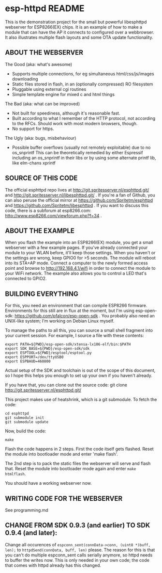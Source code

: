 # esp-httpd README #

This is the demonstration project for the small but powerful libesphttpd webserver 
for ESP8266(EX) chips. It is an example of how to make a module that can have 
the AP it connects to configured over a webbrowser. It also illustrates multiple 
flash layouts and some OTA update functionality.

## ABOUT THE WEBSERVER ##

The Good (aka: what's awesome)
 - Supports multiple connections, for eg simultaneous html/css/js/images downloading
 - Static files stored in flash, in an (optionally compressed) RO filesystem
 - Pluggable using external cgi routines
 - Simple template engine for mixed c and html things

The Bad (aka: what can be improved)
 - Not built for speediness, although it's reasonable fast.
 - Built according to what I remember of the HTTP protocol, not according to the
   RFCs. Should work with most modern browsers, though.
 - No support for https.

The Ugly (aka: bugs, misbehaviour)
- Possible buffer overflows (usually not remotely exploitable) due to no os_snprintf
  This can be theoretically remedied by either Espressif including an os_snprintf in 
  their libs or by using some alternate printf lib, like elm-chans xprintf

## SOURCE OF THIS CODE ##
The official esphttpd repo lives at http://git.spritesserver.nl/esphttpd.git/ and
http://git.spritesserver.nl/libesphttpd.git/ . If you're a fan of Github, you can also
peruse the official mirror at https://github.com/Spritetm/esphttpd and https://github.com/Spritetm/libesphttpd . If
you want to discuss this code, there is a subforum at esp8266.com: http://www.esp8266.com/viewforum.php?f=34 .


## ABOUT THE EXAMPLE ##

When you flash the example into an ESP8266(EX) module, you get a small webserver with a few example
pages. If you've already connected your module to your WLAN before, it'll keep those settings. When
you haven't or the settings are wrong, keep GPIO0 for >5 seconds. The module will reboot into
its STA+AP mode. Connect a computer to the newly formed access point and browse to 
http://192.168.4.1/wifi in order to connect the module to your WiFi network. The example also
allows you to control a LED that's connected to GPIO2.

## BUILDING EVERYTHING ##

For this, you need an environment that can compile ESP8266 firmware. Environments for this still
are in flux at the moment, but I'm using esp-open-sdk: https://github.com/pfalcon/esp-open-sdk .
You probably also need an UNIX-like system; I'm working on Debian Linux myself. 

To manage the paths to all this, you can source a small shell fragment into your current session. For
example, I source a file with these contents:

	export PATH=${PWD}/esp-open-sdk/xtensa-lx106-elf/bin:$PATH
	export SDK_BASE=${PWD}/esp-open-sdk/sdk
	export ESPTOOL=${PWD}/esptool/esptool.py
	export ESPPORT=/dev/ttyUSB0
	export ESPBAUD=460800

Actual setup of the SDK and toolchain is out of the scope of this document, so I hope this helps you
enough to set up your own if you haven't already. 

If you have that, you can clone out the source code:
git clone http://git.spritesserver.nl/esphttpd.git/

This project makes use of heatshrink, which is a git submodule. To fetch the code:

	cd esphttpd
	git submodule init
	git submodule update

Now, build the code:

	make

Flash the code happens in 2 steps. First the code itself gets flashed. Reset the module into bootloader
mode and enter 'make flash'.

The 2nd step is to pack the static files the webserver will serve and flash that. Reset the module into
bootloader mode again and enter `make htmlflash`.

You should have a working webserver now.

## WRITING CODE FOR THE WEBSERVER ##

See programming.md

## CHANGE FROM SDK 0.9.3 (and earlier) TO SDK 0.9.4 (and later): ##
Change all occurences of `espconn_sent(connData->conn, (uint8 *)buff, len);` to
`httpdSend(connData, buff, len)` please. The reason for this is that you can't do multiple 
espconn_sent calls serially anymore, so httpd needs to buffer the writes now. This is only 
needed in your own code; the code that comes with httpd already has this changed.


